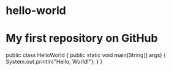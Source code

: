 # hello-world
# My first repository on GitHub
public class HelloWorld {
    public static void main(String[] args) {
        System.out.println("Hello, World!");
    }
}
